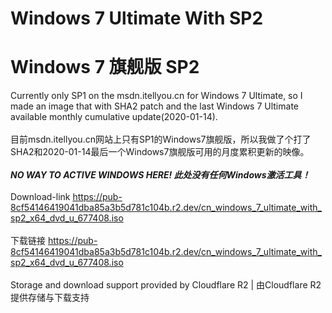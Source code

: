 # Windows 7 Ultimate With SP2
# Windows 7 旗舰版 SP2
Currently only SP1 on the msdn.itellyou.cn for Windows 7 Ultimate, so I made an image that with SHA2 patch and the last Windows 7 Ultimate available monthly cumulative update(2020-01-14).\
\
目前msdn.itellyou.cn网站上只有SP1的Windows7旗舰版，所以我做了个打了SHA2和2020-01-14最后一个Windows7旗舰版可用的月度累积更新的映像。\
\
***NO WAY TO ACTIVE WINDOWS HERE! 此处没有任何Windows激活工具！***\
\
Download-link https://pub-8cf54146419041dba85a3b5d781c104b.r2.dev/cn_windows_7_ultimate_with_sp2_x64_dvd_u_677408.iso \
\
下载链接 https://pub-8cf54146419041dba85a3b5d781c104b.r2.dev/cn_windows_7_ultimate_with_sp2_x64_dvd_u_677408.iso \
\
Storage and download support provided by Cloudflare R2 | 由Cloudflare R2提供存储与下载支持
